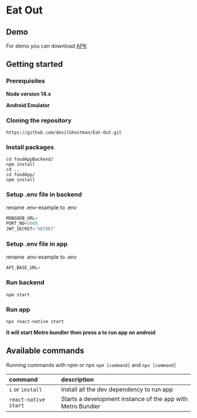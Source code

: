 # Eat Out
## Demo
For demo you can download [APK](https://drive.google.com/file/d/1OMxeuzLrB6i1Ou0yUYUVKoyJfaKk63IE/view?usp=sharing) 

## Getting started
### Prerequisites
**Node version 14.x**

**Android Emulator**

### Cloning the repository

```shell
https://github.com/devilGhostman/Eat-Out.git
```

### Install packages

```shell
cd foodAppBackend/
npm install
cd ..
cd foodApp/
npm install
```

### Setup .env file in backend
rename .env-example to .env
```js
MONGODB_URL=
PORT_NO=5000
JWT_SECRET='SECRET'
```
### Setup .env file in app
rename .env-example to .env
```js
API_BASE_URL=
```
### Run backend
```shell
npm start
```
### Run app
```shell
npx react-native start
```
**It will start Metro bundler then press a to run app on android**

## Available commands

Running commands with npm or npx `npm [command]` and `npx [command]` 

| command         | description                                        |
| :-------------- | :------------------------------------------------- |
| `i` or `install`| Install all the dev dependency to run app          |
| `react-native start`|Starts a development instance of the app with Metro Bundler  |
